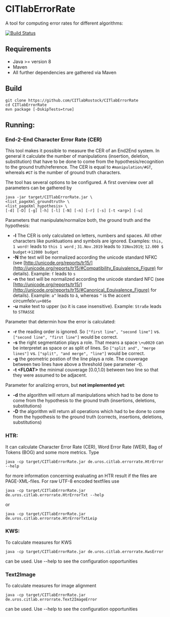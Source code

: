 # CITlabErrorRate
A tool for computing error rates for different algorithms:

[![Build Status](http://dbis-halvar.uibk.ac.at/jenkins/buildStatus/icon?job=CITlabErrorRate)](http://dbis-halvar.uibk.ac.at/jenkins/job/CITlabErrorRate)

## Requirements
- Java >= version 8
- Maven
- All further dependencies are gathered via Maven

## Build
```
git clone https://github.com/CITlabRostock/CITlabErrorRate
cd CITlabErrorRate
mvn package [-DskipTests=true]
```
## Running:

### End-2-End Character Error Rate (CER)
This tool makes it possible to measure the CER of an End2End system.
In general it calculate the number of manipulations
(insertion, deletion, substitution) that have to be done to come from the
hypothesis/recognition to the ground truth/reference. The CER is equal to
``#manipulation/#GT``, whereals ``#GT`` is the number of ground truth characters.

The tool has several options to be configured.
A first overview over all parameters can be gathered by  
```
java -jar target/CITlabErrorRate.jar \
<list_pageXml_groundtruth> \
<list_pageXml_hypothesis> \
[-d] [-D] [-g] [-h] [-l] [-N] [-n] [-r] [-s] [-t <arg>] [-u]
```
Parameters that manipulate/normalize both, the ground truth and the hypothesis:
* __-l__ The CER is only calculated on letters, numbers and spaces.
All other characters like punktuations and symbols are ignored.
Examples: ``this, 1 word!`` leads to ``this 1 word`` ; ``31.Nov.2019`` leads to ``31Nov2019``; ``12.000 $ budget``->``12000 budget``
* __-N__ the text will be normalized according the unicode standard NFKC
(see [http://unicode.org/reports/tr15/](http://unicode.org/reports/tr15/#Compatibility_Equivalence_Figure) for details).
Example: ``ſ`` leads to ``s``
* __-n__ the text will be normalized according the unicode standard NFC
(see [http://unicode.org/reports/tr15/](http://unicode.org/reports/tr15/#Canonical_Equivalence_Figure) for details).
Example: ``a^`` leads to ``â``, whereas ``^`` is the accent circumfelx``\u+005e``
* __-u__ make text to upper (so it is case insensitive).
Example: ``Straße`` leads to ``STRASSE``

Parameter that determin how the error is calculated:
* __-r__ the reading order is ignored.
So ``["first line", "second line"]`` vs. ``["second line", "first line"]`` would be correct.
* __-s__ the right segmentation plays a role.
That means a space ``\+u0020`` can be interpretet as space or as split of lines.
So ``["split and", "merge lines"]`` vs. ``["split", "and merge", "line"]`` would be correct.
* __-g__ the geometric postion of the line plays a role. The couverage between two lines have above a threshold (see parameter -t).
* __-t \<FLOAT\>__ the minimal couverage [0.0,1.0) between two line so that they were assumed to be adjacent.

Parameter for analizing errors, but __not implemented yet__:
* __-d__ the algorithm will return all manipulations which had to be done to come from the hypothesis to the ground truth (insertions, deletions, substitutions)
* __-D__ the algorithm will return all operations which had to be done to come from the hypothesis to the ground truth (corrects, insertions, deletions, substitutions)

### HTR:
It can calculate Character Error Rate (CER), Word Error Rate (WER),
Bag of Tokens (BOG)
and some more metrics. Type
```
java -cp target/CITlabErrorRate.jar de.uros.citlab.errorrate.HtrError --help
```
for more information concerning evaluating an HTR result if the files are
PAGE-XML-files. For raw UTF-8 encoded textfiles use
```
java -cp target/CITlabErrorRate.jar de.uros.citlab.errorrate.HtrErrorTxt --help
```
or
```
java -cp target/CITlabErrorRate.jar de.uros.citlab.errorrate.HtrErrorTxtLeip
```

### KWS:

To calculate measures for KWS
```
java -cp target/CITlabErrorRate.jar de.uros.citlab.errorrate.KwsError
```
can be used. Use --help to see the configuration opportunities

### Text2Image

To calculate measures for image alignment
```
java -cp target/CITlabErrorRate.jar de.uros.citlab.errorrate.Text2ImageError
```
can be used. Use --help to see the configuration opportunities
